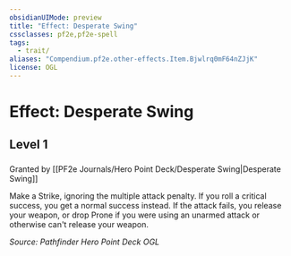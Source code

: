 ```yaml
---
obsidianUIMode: preview
title: "Effect: Desperate Swing"
cssclasses: pf2e,pf2e-spell
tags:
  - trait/
aliases: "Compendium.pf2e.other-effects.Item.Bjwlrq0mF64nZJjK"
license: OGL
---
```

# Effect: Desperate Swing
## Level 1
### 






Granted by [[PF2e Journals/Hero Point Deck/Desperate Swing|Desperate Swing]]

Make a Strike, ignoring the multiple attack penalty. If you roll a critical success, you get a normal success instead. If the attack fails, you release your weapon, or drop Prone if you were using an unarmed attack or otherwise can't release your weapon.

*Source: Pathfinder Hero Point Deck*
*OGL*